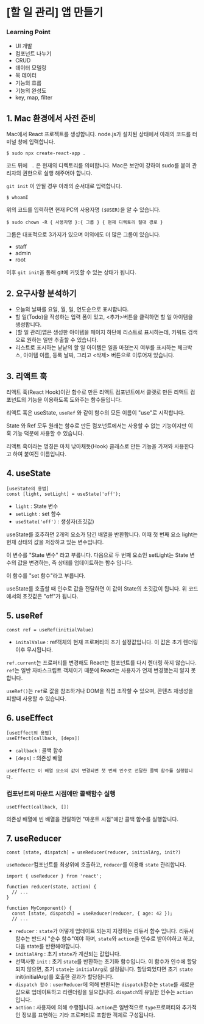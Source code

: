 <h1>[할 일 관리] 앱 만들기</h1>

<h3>Learning Point</h3>
<ul>
  <li>UI 개발</li>
  <li>컴포넌트 나누기</li>
  <li>CRUD</li>
  <li>데이터 모델링</li>
  <li>목 데이터</li>
  <li>기능의 흐름</li>
  <li>기능의 완성도</li>
  <li>key, map, filter</li>
</ul>


<h2>1. Mac 환경에서 사전 준비</h2>

Mac에서 React 프로젝트를 생성합니다. node.js가 설치된 상태에서 아래의 코드를 터미널 창에 입력합니다.
```
$ sudo npx create-react-app .
```

코드 뒤에 <code> .</code> 은 현재의 디렉토리를 의미합니다.
Mac은 보안이 강하여 sudo를 붙여 관리자의 권한으로 실행 해주어야 합니다.

<code>git init</code> 이 안될 경우 아래의 순서대로 입력합니다.
```
$ whoamI
```

위의 코드를 입력하면 현재 PC의 사용자명 <code>($USER)</code>을 알 수 있습니다.

```
$ sudo chown -R { 사용자명 }:{ 그룹 } { 현재 디렉토리 절대 경로 }
```

그룹은 대표적으로 3가지가 있으며 이외에도 더 많은 그룹이 있습니다.
<ul>
  <li>staff</li>
  <li>admin</li>
  <li>root</li>
</ul>

이후 <code>git init</code>을 통해 git에 커밋할 수 있는 상태가 됩니다.

<h2>2. 요구사항 분석하기</h2>
<ul>
  <li>오늘의 날짜를 요일, 월, 일, 연도순으로 표시합니다.</li>
  <li>할 일(Todo)을 작성하는 입력 폼이 있고, <추가>버튼을 클릭하면 할 일 아이템을 생성합니다.</li>
  <li>[할 일 관리]앱은 생성한 아이템을 페이지 하단에 리스트로 표시하는데, 키워드 검색으로 원하는 일만 추출할 수 있습니다.</li>
  <li>리스트로 표시하는 낱낱의 할 일 아이템은 일을 마쳤는지 여부를 표시하는 체크박스, 아이템 이름, 등록 날짜, 그리고 <삭제> 버튼으로 이루어져 있습니다.</li>
</ul>

<h2>3. 리액트 훅</h2>
<p>리액트 훅(React Hook)이란 함수로 만든 리액트 컴포넌트에서 클랫로 만든 리액트 컴포넌트의 기능을 이용하도록 도와주는 함수들입니다.</p>
<p>리액트 훅은 <cod>useState</cod>, <code>useRef</code> 와 같이 함수의 모든 이름이 "use"로 시작합니다.</p>
<p>State 와 Ref 모두 원래는 함수로 만든 컴포넌트에서는 사용할 수 없는 기능이지만 이 훅 기능 덕분에 사용할 수 있습니다.</p>
<p>리액트 훅이라는 명칭은 마치 낚아채듯(Hook) 클래스로 만든 기능을 가져와 사용한다고 하여 붙여진 이름입니다.</p>

<h2>4. useState</h2>

```
[useState의 용법]
const [light, setLight] = useState('off');
```

<ul>
  <li><code>light</code> : State 변수</li>
  <li><code>setLight</code> : set 함수</li>
  <li><code>useState('off')</code> : 생성자(초깃값)</li>
</ul>

<p>useState를 호추하면 2개의 요소가 담긴 배열을 반환합니다. 이때 첫 번째 요소 light는 현재 상태의 값을 저장하고 있는 변수입니다.</p>
<p>이 변수를 "State 변수" 라고 부릅니다. 다음으로 두 번째 요소인 setLight는 State 변수의 값을 변경하는, 즉 상태를 업데이트하는 함수 입니다.</p>
<p>이 함수를 "set 함수"라고 부릅니다.</p>
<p>useState를 호출할 때 인수로 값을 전달하면 이 값이 State의 초깃값이 됩니다. 위 코드에서의 초깃값은 "off"가 됩니다.</p>

<h2>5. useRef</h2>

```
const ref = useRef(initialValue)
```

<ul>
  <li><code>initalValue</code> : ref객체의 현재 프로퍼티의 초기 설정값입니다. 이 값은 초기 렌더링 이후 무시됩니다.</li>
</ul>

<p><code>ref.current</code>는 프로퍼티를 변경해도 React는 컴포넌트를 다시 렌더링 하지 않습니다. <code>ref</code>는 일반 자바스크립트 객체이기 때문에 React는 사용자가 언제 변경했는지 알지 못합니다.</p>
<p><code>useRef()</code>는 <code>ref</code>로 값을 참조하거나 DOM을 직접 조작할 수 있으며, 콘텐츠 재생성을 피할때 사용할 수 있습니다.</p>

<h2>6. useEffect</h2>

```
[useEffect의 용법]
useEffect(callback, [deps])
```

<ul>
  <li><code>callback</code> : 콜백 함수</li>
  <li><code>[deps]</code> : 의존성 배열</li>
</ul>

<p><code>useEffect는 이 배열 요소의 값이 변경되면 첫 번째 인수로 전달한 콜백 함수를 실행합니다.</code></p>

<h3>컴포넌트의 마운트 시점에만 콜백함수 실행</h3>

```
useEffect(callback, [])
```

<p> 의존성 배열에 빈 배열을 전달하면 "마운트 시점"에만 콜백 함수를 실행합니다.</p>

<h2>7. useReducer</h2>

```
const [state, dispatch] = useReducer(reducer, initialArg, init?)
```

<p><code>useReducer</code>컴포넌트를 최상위에 호출하고, <code>reducer</code>를 이용해 <code>state</code> 관리합니다.</p>

```
import { useReducer } from 'react';

function reducer(state, action) {
  // ...
}

function MyComponent() {
  const [state, dispatch] = useReducer(reducer, { age: 42 });
  // ...
```

<ul>
  <li><code>reducer</code> : <code>state</code>가 어떻게 업데이트 되는지 지정하는 리듀서 함수 입니다. 리듀서 함수는 반드시 "순수 함수"여야 하며, <code>state</code>와 <code>action</code>을 인수로 받아야하고 하고, 다음 state를 반환해야합니다. </li>
  <li><code>initialArg</code> : 초기 <code>state</code>가 계산되는 값입니다.</li>
  <li>선택사항 <code>init</code> : 초기 <code>state</code>를 반환하는 초기화 함수입니다. 이 함수가 인수에 할당 되지 않으면, 초기 <code>state</code>는 <code>initialArg</code>로 설정됩니다. 할당되었다면 초기 <code>state</code> init(initialArg)를 호출한 결과가 할당됩니다.</li>
  <li><code>dispatch 함수</code> : <code>userReducer</code>에 의해 반환되는 <code>dispatch</code>함수는 <code>state</code>를 새로운 값으로 업데이트하고 리렌더링을 일으킵니다. <code>dispatch</code>의 유일한 인수는 <code>action</code> 입니다.</li>
  <li><code>action</code> : 사용자에 의해 수행됩니다. <code>action</code>은 일반적으로 <code>type</code>프로퍼티와 추가적인 정보를 표현하는 기타 프로퍼티로 포함한 객체로 구성됩니다.</li>
</ul>
